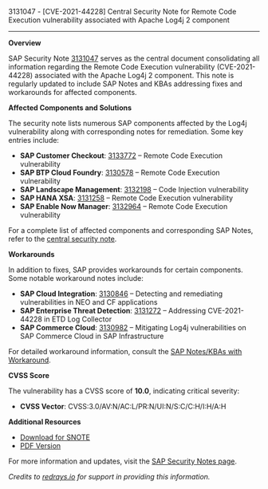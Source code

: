 3131047 - [CVE-2021-44228] Central Security Note for Remote Code Execution vulnerability associated with Apache Log4j 2 component

---

**Overview**

SAP Security Note [3131047](https://me.sap.com/notes/3131047) serves as the central document consolidating all information regarding the Remote Code Execution vulnerability (CVE-2021-44228) associated with the Apache Log4j 2 component. This note is regularly updated to include SAP Notes and KBAs addressing fixes and workarounds for affected components.

**Affected Components and Solutions**

The security note lists numerous SAP components affected by the Log4j vulnerability along with corresponding notes for remediation. Some key entries include:

- **SAP Customer Checkout**: [3133772](https://me.sap.com/notes/3133772) – Remote Code Execution vulnerability
- **SAP BTP Cloud Foundry**: [3130578](https://me.sap.com/notes/3130578) – Remote Code Execution vulnerability
- **SAP Landscape Management**: [3132198](https://me.sap.com/notes/3132198) – Code Injection vulnerability
- **SAP HANA XSA**: [3131258](https://me.sap.com/notes/3131258) – Remote Code Execution vulnerability
- **SAP Enable Now Manager**: [3132964](https://me.sap.com/notes/3132964) – Remote Code Execution vulnerability

For a complete list of affected components and corresponding SAP Notes, refer to the [central security note](https://me.sap.com/notes/3131047).

**Workarounds**

In addition to fixes, SAP provides workarounds for certain components. Some notable workaround notes include:

- **SAP Cloud Integration**: [3130846](https://me.sap.com/notes/3130846) – Detecting and remediating vulnerabilities in NEO and CF applications
- **SAP Enterprise Threat Detection**: [3131272](https://me.sap.com/notes/3131272) – Addressing CVE-2021-44228 in ETD Log Collector
- **SAP Commerce Cloud**: [3130982](https://me.sap.com/notes/3130982) – Mitigating Log4j vulnerabilities on SAP Commerce Cloud in SAP Infrastructure

For detailed workaround information, consult the [SAP Notes/KBAs with Workaround](https://me.sap.com/notes/3131047).

**CVSS Score**

The vulnerability has a CVSS score of **10.0**, indicating critical severity:

- **CVSS Vector**: CVSS:3.0/AV:N/AC:L/PR:N/UI:N/S:C/C:H/I:H/A:H

**Additional Resources**

- [Download for SNOTE](https://notesdownloads.sap.com/note/0040000001804612021)
- [PDF Version](https://userapps.support.sap.com/sap/support/sfm/notes/print/0003131047?language=en-US&token=A10E1C740322EB97E1EB8925F870F450)

For more information and updates, visit the [SAP Security Notes page](https://me.sap.com/notes/3131047).

*Credits to [redrays.io](https://redrays.io) for support in providing this information.*